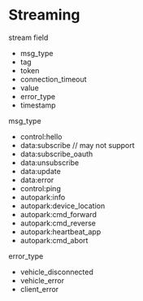 # Streaming

stream field

- msg_type
- tag
- token
- connection_timeout
- value
- error_type
- timestamp

msg_type

- control:hello
- data:subscribe  // may not support
- data:subscribe_oauth
- data:unsubscribe
- data:update
- data:error
- control:ping
- autopark:info
- autopark:device_location
- autopark:cmd_forward
- autopark:cmd_reverse
- autopark:heartbeat_app
- autopark:cmd_abort

error_type

- vehicle_disconnected
- vehicle_error
- client_error
